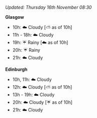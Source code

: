 *Updated: Thursday 16th November 08:30*

**Glasgow**

* 10h: :cloud: Cloudy [:partly_sunny: as of 10h]
* 11h - 18h: :cloud: Cloudy
* 19h: :umbrella: Rainy [:cloud: as of 10h]
* 20h: :umbrella: Rainy
* 21h: :cloud: Cloudy

**Edinburgh**

* 10h, 11h: :cloud: Cloudy
* 12h: :cloud: Cloudy [:partly_sunny: as of 10h]
* 13h - 19h: :cloud: Cloudy
* 20h: :cloud: Cloudy [:umbrella: as of 10h]
* 21h: :cloud: Cloudy
